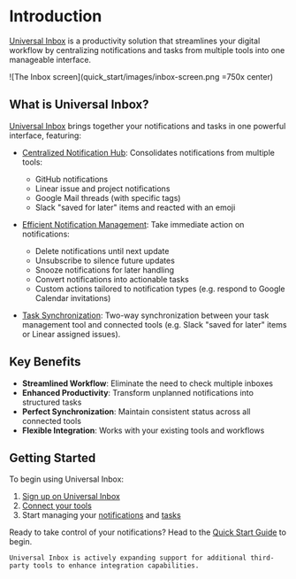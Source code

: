 # Introduction

[Universal Inbox](https://www.universal-inbox.com) is a productivity solution that streamlines your digital workflow by centralizing notifications and tasks from multiple tools into one manageable interface.

![The Inbox screen](quick_start/images/inbox-screen.png =750x center)

## What is Universal Inbox?

[Universal Inbox](https://www.universal-inbox.com) brings together your notifications and tasks in one powerful interface, featuring:

- [Centralized Notification Hub](how/collecting_notifications.md): Consolidates notifications from multiple tools:
  - GitHub notifications
  - Linear issue and project notifications
  - Google Mail threads (with specific tags)
  - Slack "saved for later" items and reacted with an emoji

- [Efficient Notification Management](how/actions/): Take immediate action on notifications:
  - Delete notifications until next update
  - Unsubscribe to silence future updates
  - Snooze notifications for later handling
  - Convert notifications into actionable tasks
  - Custom actions tailored to notification types (e.g. respond to Google Calendar invitations) 

- [Task Synchronization](how/synchronizing_tasks.md): Two-way synchronization between your task management tool and connected tools (e.g. Slack "saved for later" items or Linear assigned issues).

## Key Benefits

- **Streamlined Workflow**: Eliminate the need to check multiple inboxes
- **Enhanced Productivity**: Transform unplanned notifications into structured tasks
- **Perfect Synchronization**: Maintain consistent status across all connected tools
- **Flexible Integration**: Works with your existing tools and workflows
    
## Getting Started

To begin using Universal Inbox:
1. [Sign up on Universal Inbox](quick_start/)
2. [Connect your tools](quick_start/first_connection.md)
3. Start managing your [notifications](quick_start/inbox_screen.md) and [tasks](quick_start/synced_tasks_screen.md)

Ready to take control of your notifications? Head to the [Quick Start Guide](quick_start/first_connection.md) to begin.

```admonish note
Universal Inbox is actively expanding support for additional third-party tools to enhance integration capabilities.
```

